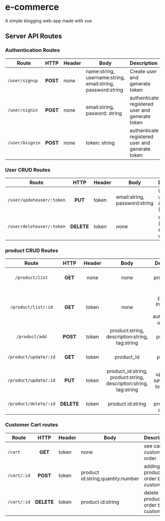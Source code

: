 # e-commerce
A simple blogging web-app made with vue

## Server API Routes

### Authentication Routes

| Route | HTTP | Header | Body| Description | 
| ----- |:----:|--------|-----| :---------- |
| ```/user/signup``` | **POST** |none  | name:string, username:string, email:string, password:string | Create user and generate token   | 
| ```/user/signin```| **POST** | none | email:string, pasword: string | authenticate registered user and generate token |
| ```/user/Gsignin```| **POST** | none | token: string | authenticate registered user and generate token |

### User CRUD Routes

| Route | HTTP | Header | Body| Description | 
| ----- |:----:|--------|-----| :---------- |
| ```/user/updateuser/:token``` | **PUT** |token  | email:string, password:string |Update a user's attributes (admin only)   |
| ```/user/deleteuser/:token``` | **DELETE** |token  | none |delete a user (admin and authenticated user only)   |

### product CRUD Routes

| Route | HTTP | Header | Body| Description | 
|:-----:|:----:|:------:|:---:|:----------:|
| ```/product/list``` | **GET** | none | none | get all product from all user | 
| ```/product/list/:id``` | **GET** | token | none | Get a product's info (admin and authenticated user only) |
| ```/product/add``` | **POST** | token | product:string, description:string, tag:string | create product by user   | 
| ```/product/update/:id``` | **GET** | token | product_Id | getting product to update |
| ```/product/update/:id``` | **PUT** | token | product_id:string, product:string, description:string, tag:string | update and save product to database |
| ```/product/delete/:id``` | **DELETE** |token | product id:string |  delete product from database |

### Customer Cart routes

| Route | HTTP | Header | Body| Description | 
| ----- |:----:|--------|-----| :---------- |
| ```/cart```|**GET**| token | none | see cart by customer order |
| ```/cart/:id```|**POST**| token | product id:string,quantity:number | adding product order by customer |
| ```/cart/:id```|**DELETE**| token | product id:string | delete product order by customer |